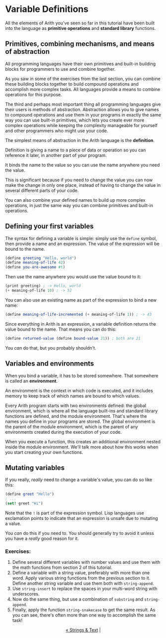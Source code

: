 # Variable Definitions

All the elements of Arith you've seen so far in this tutorial have been built into the language as **primitive operations** and **standard library** functions.

## Primitives, combining mechanisms, and means of abstraction

All programming languages have their own primitives and built-in building blocks for programmers to use and combine together.

As you saw in some of the exercises from the last section, you can combine these building blocks together to build compound operations and accomplish more complex tasks. All languages provide a means to combine operations for this purpose.

The third and perhaps most important thing all programming languages give their users is methods of abstraction. Abstraction allows you to give names to compound operations and use them in your programs in exactly the same way you can use built-in primitives, which lets you create ever more complex operations while keeping the complexity manageable for yourself and other programmers who might use your code.

The simplest means of abstraction in the Arith language is the **definition**.

Definition is giving a name to a piece of data or operation so you can reference it later, in another part of your program.

It binds the name to the value so you can use the name anywhere you need the value.

This is significant because if you need to change the value you can now make the change in only one place, instead of having to change the value in several different parts of your code.

You can also combine your defined names to build up more complex operations, in just the same way you can combine primitives and built-in operations.

## Defining your first variables

The syntax for defining a variable is simple: simply use the `define` symbol, then provide a name and an expression. The value of the expression will be bound to the name.

```scheme
(define greeting "Hello, world")
(define meaning-of-life 42)
(define you-are-awesome #t)
```

Then use the name anywhere you would use the value bound to it:

```scheme
(print greeting) ; -> Hello, world
(+ meaning-of-life 10) ; -> 52
```

You can also use an existing name as part of the expression to bind a new name:

```scheme
(define meaning-of-life-incremented (+ meaning-of-life 1)) ; -> 43
```

Since everything in Arith is an expression, a variable definition returns the value bound to the name. That means you can do this:

```scheme
(define returned-value (define bound-value 21)) ; both are 21
```

You *can* do that, but you probably shouldn't.

## Variables and environments

When you bind a variable, it has to be stored somewhere. That somewhere is called an **environment**.

An environment is the context in which code is executed, and it includes memory to keep track of which names are bound to which values.

Every Arith program starts with two environments defined: the global environment, which is where all the language built-ins and standard library functions are defined, and the module environment. That's where the names you define in your programs are stored. The global environment is the parent of the module environment, which is the parent of any environments created during the execution of your code.

When you execute a function, this creates an additional environment nested inside the module environment. We'll talk more about how this works when you start creating your own functions.

## Mutating variables

If you really, *really* need to change a variable's value, you can do so like this:

```scheme
(define greet "Hello")
; ...
(set! greet "Hi")
```

Note that the `!` is part of the expression symbol. Lisp languages use exclamation points to indicate that an expression is unsafe due to mutating a value.

You *can* do this if you need to. You should generally try to avoid it unless you have a *really* good reason for it.

### Exercises:

1. Define several different variables with number values and use them with the math functions from section 2 of this tutorial.
2. Define a variable with a string value, preferably with more than one word. Apply various string functions from the previous section to it. Define another string variable and use them both with `string-append`.
3. Use `string-insert` to replace the spaces in your multi-word string with underscores.
4. Now do the same thing, but use a combination of `substring` and `string-append`.
5. Finally, apply the function `string-snakecase` to get the same result. As you can see, there's often more than one way to accomplish the same task!

<p style="text-align: center"><a href="https://jasonsbarr.github.io/arith/#/tutorial/strings"> &laquo; Strings &amp; Text</a> |</p>
